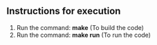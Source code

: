 
## Instructions for execution
   
1. Run the command: **make**   (To build the code)
2. Run the command: **make run**  (To run the code)
